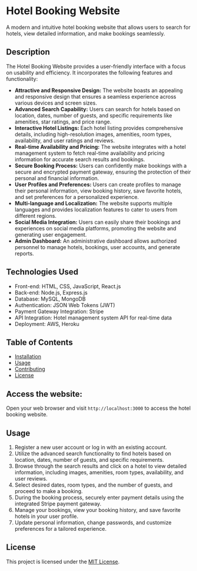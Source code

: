 # Hotel Booking Website

A modern and intuitive hotel booking website that allows users to search for hotels, view detailed information, and make bookings seamlessly.

## Description

The Hotel Booking Website provides a user-friendly interface with a focus on usability and efficiency. It incorporates the following features and functionality:

- **Attractive and Responsive Design:** The website boasts an appealing and responsive design that ensures a seamless experience across various devices and screen sizes.
- **Advanced Search Capability:** Users can search for hotels based on location, dates, number of guests, and specific requirements like amenities, star ratings, and price range.
- **Interactive Hotel Listings:** Each hotel listing provides comprehensive details, including high-resolution images, amenities, room types, availability, and user ratings and reviews.
- **Real-time Availability and Pricing:** The website integrates with a hotel management system to fetch real-time availability and pricing information for accurate search results and bookings.
- **Secure Booking Process:** Users can confidently make bookings with a secure and encrypted payment gateway, ensuring the protection of their personal and financial information.
- **User Profiles and Preferences:** Users can create profiles to manage their personal information, view booking history, save favorite hotels, and set preferences for a personalized experience.
- **Multi-language and Localization:** The website supports multiple languages and provides localization features to cater to users from different regions.
- **Social Media Integration:** Users can easily share their bookings and experiences on social media platforms, promoting the website and generating user engagement.
- **Admin Dashboard:** An administrative dashboard allows authorized personnel to manage hotels, bookings, user accounts, and generate reports.

## Technologies Used

- Front-end: HTML, CSS, JavaScript, React.js
- Back-end: Node.js, Express.js
- Database: MySQL, MongoDB
- Authentication: JSON Web Tokens (JWT)
- Payment Gateway Integration: Stripe
- API Integration: Hotel management system API for real-time data
- Deployment: AWS, Heroku

## Table of Contents

- [Installation](#installation)
- [Usage](#usage)
- [Contributing](#contributing)
- [License](#license)

## Access the website:

Open your web browser and visit `http://localhost:3000` to access the hotel booking website.

## Usage

1. Register a new user account or log in with an existing account.
2. Utilize the advanced search functionality to find hotels based on location, dates, number of guests, and specific requirements.
3. Browse through the search results and click on a hotel to view detailed information, including images, amenities, room types, availability, and user reviews.
4. Select desired dates, room types, and the number of guests, and proceed to make a booking.
5. During the booking process, securely enter payment details using the integrated Stripe payment gateway.
6. Manage your bookings, view your booking history, and save favorite hotels in your user profile.
7. Update personal information, change passwords, and customize preferences for a tailored experience.



## License

This project is licensed under the [MIT License](LICENSE).


